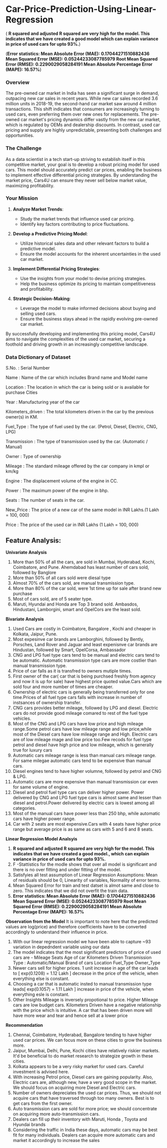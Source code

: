 # Car-Price-Prediction-Using-Linear-Regression
( **R squared and adjusted R squared are very high for the model. This indicates that we have created a good model which can explain variance in price of used cars for upto 93%.**)

(**Error statistics:
   Mean Absolute Error (MAE): 0.17044271510882436
   Mean Squared Error (MSE): 0.05244233087785979
   Root Mean Squared Error (RMSE): 0.2290029058284191
   Mean Absolute Percentage Error (MAPE): 16.57%**)
### Overview

The pre-owned car market in India has seen a significant surge in demand, outpacing new car sales in recent years. While new car sales recorded 3.6 million units in 2018-19, the second-hand car market saw around 4 million transactions. This shift indicates that consumers are increasingly turning to used cars, even preferring them over new ones for replacements. The pre-owned car market's pricing dynamics differ vastly from the new car market, which is regulated by OEMs and dealership discounts. In contrast, used car pricing and supply are highly unpredictable, presenting both challenges and opportunities.

### The Challenge

As a data scientist in a tech start-up striving to establish itself in this competitive market, your goal is to develop a robust pricing model for used cars. This model should accurately predict car prices, enabling the business to implement effective differential pricing strategies. By understanding the market price, Cars4U can ensure they never sell below market value, maximizing profitability.

### Your Mission

1. **Analyze Market Trends**:
   - Study the market trends that influence used car pricing.
   - Identify key factors contributing to price fluctuations.

2. **Develop a Predictive Pricing Model**:
   - Utilize historical sales data and other relevant factors to build a predictive model.
   - Ensure the model accounts for the inherent uncertainties in the used car market.

3. **Implement Differential Pricing Strategies**:
   - Use the insights from your model to devise pricing strategies.
   - Help the business optimize its pricing to maintain competitiveness and profitability.

4. **Strategic Decision-Making**:
   - Leverage the model to make informed decisions about buying and selling used cars.
   - Ensure the business stays ahead in the rapidly evolving pre-owned car market.

By successfully developing and implementing this pricing model, Cars4U aims to navigate the complexities of the used car market, securing a foothold and driving growth in an increasingly competitive landscape.

### Data Dictionary of Dataset
S.No. : Serial Number

Name : Name of the car which includes Brand name and Model name

Location : The location in which the car is being sold or is available for purchase Cities

Year : Manufacturing year of the car

Kilometers_driven : The total kilometers driven in the car by the previous owner(s) in KM.

Fuel_Type : The type of fuel used by the car. (Petrol, Diesel, Electric, CNG, LPG)

Transmission : The type of transmission used by the car. (Automatic / Manual)

Owner : Type of ownership

Mileage : The standard mileage offered by the car company in kmpl or km/kg

Engine : The displacement volume of the engine in CC.

Power : The maximum power of the engine in bhp.

Seats : The number of seats in the car.

New_Price : The price of a new car of the same model in INR Lakhs.(1 Lakh = 100, 000)

Price : The price of the used car in INR Lakhs (1 Lakh = 100, 000)

## Feature Analysis:
**Univariate Analysis**
1. More than 50% of all the cars, are sold in Mumbai, Hyderabad, Kochi, Coimbatore, and Pune. Ahemdabad has least number of cars sold, followed by Banglore
2. More than 50% of all cars sold were diesal type
3. Almost 70% of the cars sold, are manual transmission type.
4. More than 80% of the car sold, were 1st time up for sale after brand new purchase
5. Most of cars sold, are of 5 seater type.
6. Maruti, Hyundai and Honda are Top 3 brand sold. Ambasdos, Hindustani, Lamborgini, smart and OpelCors are the least sold.

**Bivariate Analysis**
1. Used Cars are costly in Coimbatore, Bangalore , Kochi and cheaper in Kolkata, Jaipur, Pune.
2. Most expesinve car brands are Lamborghini, followed by Bently, Porsches, Land Rover and Jaguar and least expenisnve car brands are Hindustan, followed by Smart, OpelCorsa, Ambassador
3. CNG and LPG fuel type cars tend to be manual and electric cars tend to be automatic. Automatic transmission type cars are more costlier than manual transmission type.
4. Price of car falls as it is transfred to owners mutiple times.
5. First owner of the car( car that is being purchsed freshly from agency and now it is up for sale) have highest price quoted value.Cars which are sold four and more number of times are cheaper.
6. Ownership of electric cars is generally being transferred only for one time.Prices of all fuel type cars falls with increase in number of instsances of ownership transfer.
7. CNG cars provides better mileage, followed by LPG and diesel. Electric cars do not provide good mileage comared to rest of the fuel type vehicles.
8. Most of the CNG and LPG cars have low price and high mileage range.Some petrol cars have low mileage range and low price,while most of the Diesel cars have low mileage range and High. Electric cars are of low mileage rnage and low price too.Few recods for fuel type petrol and diesel have high price and low mileage, which is generally true for luxury cars
9. Automatic cars mileage range is less than manual cars mileage range. For same milegae automatic cars tend to be expensive than manual cars.
10. Diesel engines tend to have higher volumne, followed by petrol and CNG & LPG.
11. Automatic cars are more expensive than manual transmission car even for same volume of engine.
12. Diesel and petrol fuel type cars can deliver higher power. Power delivered by CNG and LPG fuel type cars is almost same and lesser than diesel and petrol.Power delivered by electric cars is lowest among all categories.
13. Most of the manual cars have power less than 250 bhp, while automatic cars have higher power range.
14. Car with 2 seats are most expensive.Cars with 4 seats have higher price range but average price is as same as cars with 5 and 6 and 8 seats.

**Linear Regression Model Analsyis**
1. **R squared and adjusted R squared are very high for the model. This indicates that we have created a good model., which can explain variance in price of used cars for upto 93%.**
2. F -Stattistics for the modle shows that over all model is significant and there is no over fitting and under fitting of the model.
3. Satisfyies all test assumption of Linear Regression Assumptions: Mean of residuals should be 0, Linearity of variables, Normality of error terms.
4. Mean Squared Error for train and test datset is almot same and close to zero. This indicates that we did not overfit the train data.
5. **Error statistics:
   Mean Absolute Error (MAE): 0.17044271510882436
   Mean Squared Error (MSE): 0.05244233087785979
   Root Mean Squared Error (RMSE): 0.2290029058284191
   Mean Absolute Percentage Error (MAPE): 16.57%**

**Observation from the Model**
It is important to note here that the predicted values are log(price) and therefore coefficients have to be converted accordingly to understand their influence in price.
1. With our linear regression model we have been able to capture ~93 variation in depedndent variable using our data
2. The model indicates that the most significant predictors of price of used cars are -
      Mileage
      Seats
      Age of car
      Kilometers Driven
      Transmission Type : Automatic/Manual
      Brand of cars
      Location
      Fuel_Type
      Owner_Type
3. Newer cars sell for higher prices. 1 unit increase in age of the car leads to [ exp(0.1208) = 1.12 Lakh ] decrease in the price of the vehicle, when everything else is constant.
4. Choosing a car that is automatic insted to manual transmission type leads[ exp(0.1057) = 1.11 Lakh ] increase in price of the vehicle, when everything esle is constant.
5. Other Insights
      Mileage is inversely propotional to price. Higher Mileage cars are low budget cars.
      Kilometers Driven have a negative relationship with the price which is intuitive. A car that has been driven more will have more wear and tear and hence sell at a lower price

**Recommendation**
1. Chennai, Coimbatore, Hyderabad, Bangalore tending to have higher used car prices. We can focus more on these cities to grow the business more.
2. Jaipur, Mumbai, Delhi, Pune, Kochi cities have relatively riskier markets. It'd be beneficial to do market research to strategize growth in these cities.
3. Kolkata appears to be a very risky market for used cars. Careful investment is advised here.
4. With increasing Petrol price, Diesel cars are gaining popularity. Also, Electric cars are, although new, have a very good scope in the market. We should focus on acquiring more Diesel and Electric cars.
5. Number of owners depreciates the used car prices. Thus, we should not acquire cars that have traversed through too many owners. Best is to get cars from the first owner.
6. Auto transmission cars are sold for more price; we should concentrate on acquiring more auto-transmission cars.
7. Dealers can fill up their inventory with Maruti, Honda , Toyota and Hyundai brands
8. Considering the traffic in India these days, automatic cars may be best fit for many individuals. Dealers can acquire more automatic cars and market it accordingly to increase the sales
